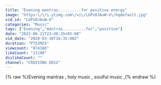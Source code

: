 ```yaml
---
title: "Evening mantras..........for positive energy"
image: "https:\/\/i.ytimg.com\/vi\/LGPv0JAuW-U\/hqdefault.jpg"
vid_id: "LGPv0JAuW-U"
categories: "Music"
tags: ["Evening","mantras..........for","positive"]
date: "2022-06-11T23:48:35+03:00"
vid_date: "2020-03-30T16:35:00Z"
duration: "PT52M2S"
viewcount: "874186"
likeCount: "11108"
dislikeCount: ""
channel: "CRUISING DESI"
---
```

{% raw %}Evening mantras , holy music , soulful music ,{% endraw %}
